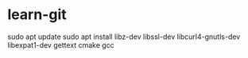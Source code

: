 # learn-git

sudo apt update
sudo apt install libz-dev libssl-dev libcurl4-gnutls-dev libexpat1-dev gettext cmake gcc
